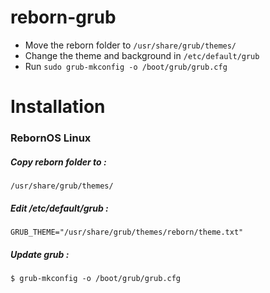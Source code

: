 # reborn-grub

- Move the reborn folder to `/usr/share/grub/themes/`
- Change the theme and background in `/etc/default/grub`
- Run `sudo grub-mkconfig -o /boot/grub/grub.cfg`

# Installation
### RebornOS Linux
##### Copy reborn folder to :
```shell
/usr/share/grub/themes/
```
##### Edit /etc/default/grub :
```shell
GRUB_THEME="/usr/share/grub/themes/reborn/theme.txt"
```
##### Update grub :
```shell
$ grub-mkconfig -o /boot/grub/grub.cfg
```
